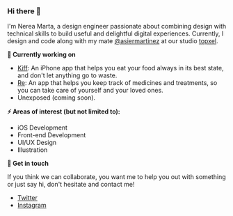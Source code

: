 ### Hi there 👋

I'm Nerea Marta, a design engineer passionate about combining design with technical skills to build useful and delightful digital experiences. Currently, I design and code along with my mate [@asiermartinez](https://github.com/asiermartinez) at our studio [topxel](https://topxel.com). 

<!---
- 🔭 I’m currently working on ...
- 🌱 I’m currently learning ...
- 👯 I’m looking to collaborate on ...
- 🤔 I’m looking for help with ...
- 💬 Ask me about ...
- 📫 How to reach me: ...
- 😄 Pronouns: ...
- ⚡ Fun fact: ...
-->

**🔭 Currently working on**

- [Kiff](https://kiff.app): An iPhone app that helps you eat your food always in its best state, and don't let anything go to waste.
- [Re](https://getre.app): An app that helps you keep track of medicines and treatments, so you can take care of yourself and your loved ones.
- Unexposed (coming soon).


**⚡ Areas of interest (but not limited to):**

- iOS Development
- Front-end Development
- UI/UX Design
- Illustration


**💬 Get in touch**

If you think we can collaborate, you want me to help you out with something or just say hi, don't hesitate and contact me!

- [Twitter](https://twitter.com/nereski)
- [Instagram](https://www.instagram.com/nereski/)
